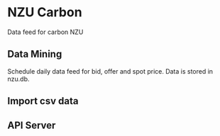 # NZU Carbon

Data feed for carbon NZU

## Data Mining

Schedule daily data feed for bid, offer and spot price. Data is stored in nzu.db.

## Import csv data

## API Server

